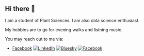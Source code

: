 ## Hi there 👋


I am a student of Plant Sciences. I am also data science enthusiast. 

My hobbies are to go for evening walks and listning music.

You may reach out to me via:

- [Facebook](https://www.facebook.com/profile.php?id=100036990192783)
[![LinkedIn](https://img.shields.io/badge/LinkedIn-0077B5?style=for-the-badge&logo=linkedin&logoColor=white)](https://www.linkedin.com/in/moazzam372/)
[![Bluesky](https://img.shields.io/badge/Bluesky-0077B5?style=for-the-badge&logo=Bluesky&logoColor=white)](https://bsky.app/profile/muhammadmh.bsky.social)
[![Facebook](https://img.shields.io/badge/Bluesky-0077B5?style=for-the-badge&logo=Facebook&logoColor=white)](https://www.facebook.com/profile.php?id=100036990192783)



